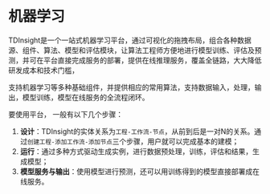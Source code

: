 # 机器学习

TDInsight是一个一站式机器学习平台，通过可视化的拖拽布局，组合各种数据源、组件、算法、模型和评估模块，让算法工程师方便地进行模型训练、评估及预测，并可在平台直接完成服务的部署，提供在线推理服务，覆盖全链路，大大降低研发成本和技术门槛，

支持机器学习等多种基础组件，并提供相应的常用算法，支持数据输入，处理，输出，模型训练，模型在线服务的全流程闭环。

要使用平台， 一般有以下几个步骤：

1. **设计**：TDInsight的实体关系为`工程-工作流-节点`，从前到后是一对N的关系。通过`创建工程-添加工作流-添加节点`三个步骤，用户就可以完成基本的建模；
2. **运行**：通过多种方式驱动生成实例，进行数据预处理，训练，评估和结果，生成模型；
3. **模型服务与输出**：使用模型进行预测，还可以用训练得到的模型直接部署成在线服务。  

